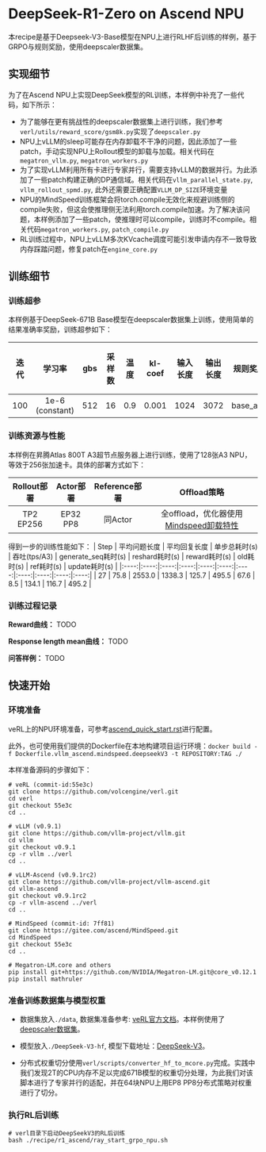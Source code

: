 # DeepSeek-R1-Zero on Ascend NPU
本recipe是基于Deepseek-V3-Base模型在NPU上进行RLHF后训练的样例，基于GRPO与规则奖励，使用deepscaler数据集。

## 实现细节
为了在Ascend NPU上实现DeepSeek模型的RL训练，本样例中补充了一些代码，如下所示：
- 为了能够在更有挑战性的deepscaler数据集上进行训练，我们参考`verl/utils/reward_score/gsm8k.py`实现了`deepscaler.py`
- NPU上vLLM的sleep可能存在内存卸载不干净的问题，因此添加了一些patch，手动实现NPU上Rollout模型的卸载与加载。相关代码在`megatron_vllm.py`, `megatron_workers.py`
- 为了实现vLLM利用所有卡进行专家并行，需要支持vLLM的数据并行。为此添加了一些patch构建正确的DP通信域。相关代码在`vllm_parallel_state.py`, `vllm_rollout_spmd.py`, 此外还需要正确配置`VLLM_DP_SIZE`环境变量
- NPU的MindSpeed训练框架会将torch.compile无效化来规避训练侧的compile失败，但这会使推理侧无法利用torch.compile加速。为了解决该问题，本样例添加了一些patch，使推理时可以compile，训练时不compile。相关代码`megatron_workers.py`, `patch_compile.py`
- RL训练过程中，NPU上vLLM多次KVcache调度可能引发申请内存不一致导致内存踩踏问题，修复patch在`engine_core.py`


## 训练细节
### 训练超参

本样例基于DeepSeek-671B Base模型在deepscaler数据集上训练，使用简单的结果准确率奖励，训练超参如下：

|  迭代  | 学习率 |  gbs  |  采样数 | 温度 |  kl-coef | 输入长度 | 输出长度 | 规则奖励 | 奖励模型 |
|:----:|:----:|:----:|:----:|:----:|:----:|:----:|:----:|:----:|:----:|
| 100 | 1e-6 (constant) |  512  |  16  |  0.9  |  0.001  |  1024  |  3072  |  base_acc  | - |

### 训练资源与性能
本样例在昇腾Atlas 800T A3超节点服务器上进行训练，使用了128张A3 NPU，等效于256张加速卡。具体的部署方式如下：

| Rollout部署 | Actor部署 | Reference部署 | Offload策略 |
|:----:|:----:|:----:|:----:|
|  TP2 EP256  |  EP32 PP8  |  同Actor  |  全offload，优化器使用[Mindspeed卸载特性](https://gitee.com/ascend/MindSpeed/blob/master/docs/features/swap-optimizer.md)  |

得到一步的训练性能如下：
|  Step  | 平均问题长度 |  平均回复长度  |  单步总耗时(s) | 吞吐(tps/A3) | generate_seq耗时(s) |  reshard耗时(s) | reward耗时(s) | old耗时(s) | ref耗时(s) | update耗时(s) |
|:----:|:----:|:----:|:----:|:----:|:----:|:----:|:----:|:----:|:----:|:----:|
| 27 | 75.8 |  2553.0  |  1338.3  | 125.7 |  495.5  |  67.6  |  8.5  |  134.1  |  116.7  | 495.2 |


### 训练过程记录

**Reward曲线：** TODO


**Response length mean曲线：** TODO


**问答样例：** TODO


## 快速开始

### 环境准备
veRL上的NPU环境准备，可参考[ascend_quick_start.rst](../../docs/ascend_tutorial/ascend_quick_start.rst)进行配置。

此外，也可使用我们提供的Dockerfile在本地构建项目运行环境：`docker build -f Dockerfile.vllm_ascend.mindspeed.deepseekV3 -t REPOSITORY:TAG ./`

本样准备源码的步骤如下：
```shell
# veRL (commit-id:55e3c)
git clone https://github.com/volcengine/verl.git
cd verl
git checkout 55e3c
cd ..

# vLLM (v0.9.1)
git clone https://github.com/vllm-project/vllm.git
cd vllm
git checkout v0.9.1
cp -r vllm ../verl
cd ..

# vLLM-Ascend (v0.9.1rc2)
git clone https://github.com/vllm-project/vllm-ascend.git
cd vllm-ascend
git checkout v0.9.1rc2
cp -r vllm-ascend ../verl
cd ..

# MindSpeed (commit-id: 7ff81)
git clone https://gitee.com/ascend/MindSpeed.git
cd MindSpeed
git checkout 55e3c
cd ..

# Megatron-LM.core and others
pip install git+https://github.com/NVIDIA/Megatron-LM.git@core_v0.12.1
pip install mathruler
```

### 准备训练数据集与模型权重
- 数据集放入`./data`, 数据集准备参考: [veRL官方文档](https://verl.readthedocs.io/en/latest/preparation/prepare_data.html)。本样例使用了[deepscaler数据集](https://huggingface.co/datasets/agentica-org/DeepScaleR-Preview-Dataset/blob/main/deepscaler.json)。

- 模型放入`./DeepSeek-V3-hf`, 模型下载地址：[DeepSeek-V3](https://huggingface.co/deepseek-ai/DeepSeek-V3)。

- 分布式权重切分使用`verl/scripts/converter_hf_to_mcore.py`完成。实践中我们发现2T的CPU内存不足以完成671B模型的权重切分处理，为此我们对该脚本进行了专家并行的适配，并在64块NPU上用EP8 PP8分布式策略对权重进行了切分。

### 执行RL后训练
```shell
# verl目录下启动DeepSeekV3的RL后训练
bash ./recipe/r1_ascend/ray_start_grpo_npu.sh
```
